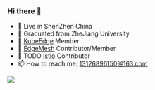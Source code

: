 ### Hi there 👋

<!--
**ZBoIsHere/ZBoIsHere** is a ✨ _special_ ✨ repository because its `README.md` (this file) appears on your GitHub profile.

Here are some ideas to get you started:

- 🔭 I’m currently working on ...
- 🌱 I’m currently learning ...
- 👯 I’m looking to collaborate on ...
- 🤔 I’m looking for help with ...
- 💬 Ask me about ...
- 📫 How to reach me: ...
- 😄 Pronouns: ...
- ⚡ Fun fact: ...
-->

- 🔭 Live in ShenZhen China
- 🌱 Graduated from ZheJiang University
- 👯 [KubeEdge](https://github.com/kubeedge/kubeedge) Member
- 👯 [EdgeMesh](https://github.com/kubeedge/edgemesh) Contributor/Member
- 👯 TODO [Istio](https://github.com/istio/istio) Contributor
- 📫 How to reach me: 13126896150@163.com

![](https://github-readme-stats.vercel.app/api?username=ZBoIsHere&count_private=true)

